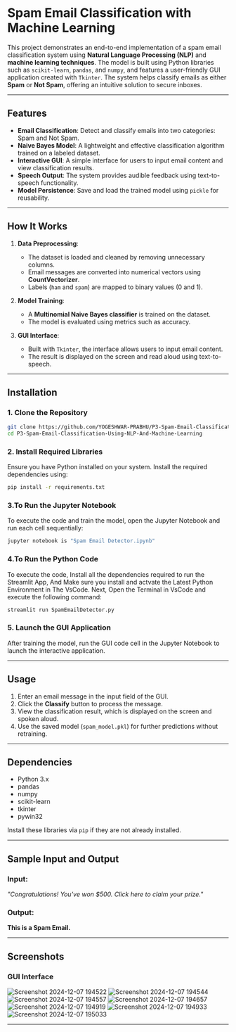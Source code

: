 # **Spam Email Classification with Machine Learning**

This project demonstrates an end-to-end implementation of a spam email classification system using **Natural Language Processing (NLP)** and **machine learning techniques**. The model is built using Python libraries such as `scikit-learn`, `pandas`, and `numpy`, and features a user-friendly GUI application created with `Tkinter`. The system helps classify emails as either **Spam** or **Not Spam**, offering an intuitive solution to secure inboxes.

---

## **Features**

- **Email Classification**: Detect and classify emails into two categories: Spam and Not Spam.  
- **Naive Bayes Model**: A lightweight and effective classification algorithm trained on a labeled dataset.  
- **Interactive GUI**: A simple interface for users to input email content and view classification results.  
- **Speech Output**: The system provides audible feedback using text-to-speech functionality.  
- **Model Persistence**: Save and load the trained model using `pickle` for reusability.

---

## **How It Works**

1. **Data Preprocessing**:
   - The dataset is loaded and cleaned by removing unnecessary columns.
   - Email messages are converted into numerical vectors using **CountVectorizer**.
   - Labels (`ham` and `spam`) are mapped to binary values (0 and 1).

2. **Model Training**:
   - A **Multinomial Naive Bayes classifier** is trained on the dataset.
   - The model is evaluated using metrics such as accuracy.

3. **GUI Interface**:
   - Built with `Tkinter`, the interface allows users to input email content.
   - The result is displayed on the screen and read aloud using text-to-speech.

---

## **Installation**

### **1. Clone the Repository**

```bash
git clone https://github.com/YOGESHWAR-PRABHU/P3-Spam-Email-Classification-Using-NLP-And-Machine-Learning.git
cd P3-Spam-Email-Classification-Using-NLP-And-Machine-Learning


```

### **2. Install Required Libraries**

Ensure you have Python installed on your system. Install the required dependencies using:

```bash
pip install -r requirements.txt
```

### **3.To Run the Jupyter Notebook**

To execute the code and train the model, open the Jupyter Notebook and run each cell sequentially:

```bash
jupyter notebook is "Spam Email Detector.ipynb"
```
### **4.To Run the Python Code**

To execute the code, Install all the dependencies required to run the Streamlit App, And Make sure you install and actvate the Latest Python Environment in The VsCode. 
Next, Open the Terminal in VsCode and execute the following command:

```bash
streamlit run SpamEmailDetector.py
```

### **5. Launch the GUI Application**

After training the model, run the GUI code cell in the Jupyter Notebook to launch the interactive application.

---

## **Usage**

1. Enter an email message in the input field of the GUI.  
2. Click the **Classify** button to process the message.  
3. View the classification result, which is displayed on the screen and spoken aloud.  
4. Use the saved model (`spam_model.pkl`) for further predictions without retraining.

---

## **Dependencies**

- Python 3.x  
- pandas  
- numpy  
- scikit-learn  
- tkinter  
- pywin32  

Install these libraries via `pip` if they are not already installed.

---

## **Sample Input and Output**

### Input:  
*"Congratulations! You've won $500. Click here to claim your prize."*

### Output:  
**This is a Spam Email.**

---

## **Screenshots**

### GUI Interface  
![Screenshot 2024-12-07 194522](https://github.com/user-attachments/assets/e84695fa-60df-41bd-b544-5afaf682299e)
![Screenshot 2024-12-07 194544](https://github.com/user-attachments/assets/eb9a0d6b-1249-4ea5-b0e3-2310ad1f2362)
![Screenshot 2024-12-07 194557](https://github.com/user-attachments/assets/65370a7b-df73-41d2-8bb8-9d6d11ad09fe)
![Screenshot 2024-12-07 194657](https://github.com/user-attachments/assets/1dce6859-f322-4c6b-b8d6-a1874d5a3f36)
![Screenshot 2024-12-07 194919](https://github.com/user-attachments/assets/5065f1ac-0efb-4788-a936-50b7533f4a17)
![Screenshot 2024-12-07 194933](https://github.com/user-attachments/assets/ae39cc7c-cca4-4426-bb89-682560c168ad)
![Screenshot 2024-12-07 195033](https://github.com/user-attachments/assets/0fbf3561-e5c3-4ea8-b305-d0264c835dc4)

---
